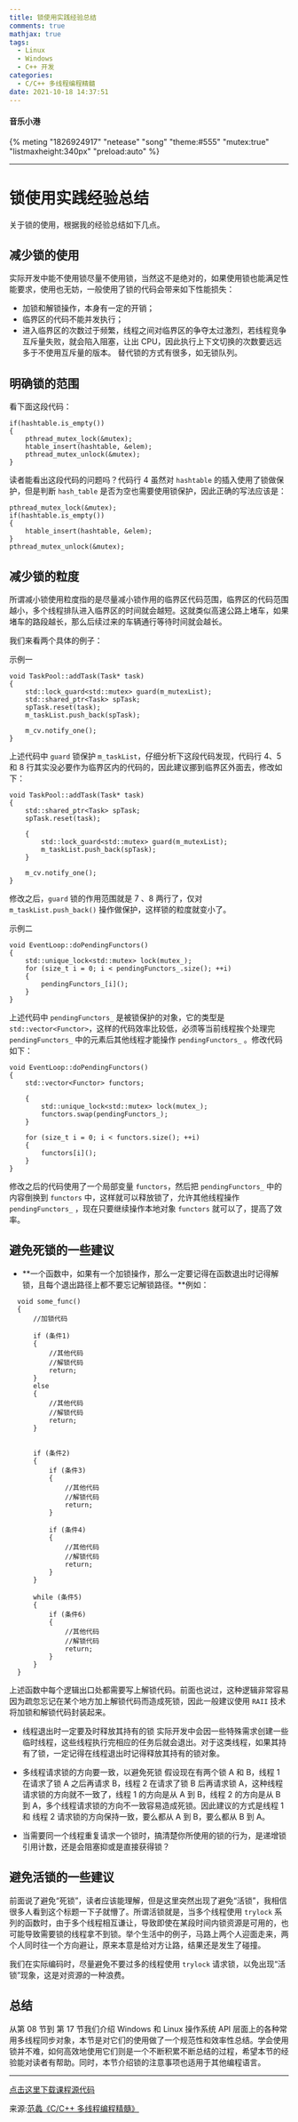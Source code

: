 ```yaml
---
title: 锁使用实践经验总结
comments: true
mathjax: true
tags:
  - Linux
  - Windows
  - C++ 开发
categories:
  - C/C++ 多线程编程精髓
date: 2021-10-18 14:37:51
---
```

#### 音乐小港
{% meting "1826924917" "netease" "song" "theme:#555" "mutex:true" "listmaxheight:340px" "preload:auto" %}

---
# 锁使用实践经验总结
关于锁的使用，根据我的经验总结如下几点。

## 减少锁的使用
实际开发中能不使用锁尽量不使用锁，当然这不是绝对的，如果使用锁也能满足性能要求，使用也无妨，一般使用了锁的代码会带来如下性能损失：

- 加锁和解锁操作，本身有一定的开销；
- 临界区的代码不能并发执行；
- 进入临界区的次数过于频繁，线程之间对临界区的争夺太过激烈，若线程竞争互斥量失败，就会陷入阻塞，让出 CPU，因此执行上下文切换的次数要远远多于不使用互斥量的版本。
替代锁的方式有很多，如无锁队列。

## 明确锁的范围
看下面这段代码：
```
if(hashtable.is_empty())
{
    pthread_mutex_lock(&mutex);
    htable_insert(hashtable, &elem);
    pthread_mutex_unlock(&mutex);
}
```
读者能看出这段代码的问题吗？代码行 4 虽然对 `hashtable` 的插入使用了锁做保护，但是判断 `hash_table` 是否为空也需要使用锁保护，因此正确的写法应该是：
```
pthread_mutex_lock(&mutex);
if(hashtable.is_empty())
{   
    htable_insert(hashtable, &elem);  
}
pthread_mutex_unlock(&mutex);
```
## 减少锁的粒度
所谓减小锁使用粒度指的是尽量减小锁作用的临界区代码范围，临界区的代码范围越小，多个线程排队进入临界区的时间就会越短。这就类似高速公路上堵车，如果堵车的路段越长，那么后续过来的车辆通行等待时间就会越长。

我们来看两个具体的例子：

示例一
```
void TaskPool::addTask(Task* task)
{
    std::lock_guard<std::mutex> guard(m_mutexList); 
    std::shared_ptr<Task> spTask;
    spTask.reset(task);            
    m_taskList.push_back(spTask);

    m_cv.notify_one();
}
```
上述代码中 `guard` 锁保护 `m_taskList`，仔细分析下这段代码发现，代码行 4、5 和 8 行其实没必要作为临界区内的代码的，因此建议挪到临界区外面去，修改如下：
```
void TaskPool::addTask(Task* task)
{
    std::shared_ptr<Task> spTask;
    spTask.reset(task);

    {
        std::lock_guard<std::mutex> guard(m_mutexList);             
        m_taskList.push_back(spTask);
    }

    m_cv.notify_one();
}
```
修改之后，`guard` 锁的作用范围就是 7 、8 两行了，仅对 `m_taskList.push_back()` 操作做保护，这样锁的粒度就变小了。

示例二
```
void EventLoop::doPendingFunctors()
{
    std::unique_lock<std::mutex> lock(mutex_);
    for (size_t i = 0; i < pendingFunctors_.size(); ++i)
    {
        pendingFunctors_[i]();
    }
}
```
上述代码中 `pendingFunctors_` 是被锁保护的对象，它的类型是 `std::vector<Functor>`，这样的代码效率比较低，必须等当前线程挨个处理完 `pendingFunctors_` 中的元素后其他线程才能操作 `pendingFunctors_` 。修改代码如下：
```
void EventLoop::doPendingFunctors()
{
    std::vector<Functor> functors;

    {
        std::unique_lock<std::mutex> lock(mutex_);
        functors.swap(pendingFunctors_);
    }

    for (size_t i = 0; i < functors.size(); ++i)
    {
        functors[i]();
    }   
}
```
修改之后的代码使用了一个局部变量 `functors`，然后把 `pendingFunctors_` 中的内容倒换到 `functors` 中，这样就可以释放锁了，允许其他线程操作 `pendingFunctors_` ，现在只要继续操作本地对象 `functors` 就可以了，提高了效率。

## 避免死锁的一些建议
- **一个函数中，如果有一个加锁操作，那么一定要记得在函数退出时记得解锁，且每个退出路径上都不要忘记解锁路径。**例如：
```
  void some_func()
  {
      //加锁代码

      if (条件1)
      {
          //其他代码
          //解锁代码
          return;
      } 
      else
      {
          //其他代码
          //解锁代码
          return;
      }


      if (条件2)
      {
          if (条件3)
          {
              //其他代码
              //解锁代码
              return;
          }

          if (条件4)
          {
              //其他代码
              //解锁代码
              return;
          }   
      } 

      while (条件5)
      {
          if (条件6)
          {
              //其他代码
              //解锁代码
              return;
          }
      }
  }
```
上述函数中每个逻辑出口处都需要写上解锁代码。前面也说过，这种逻辑非常容易因为疏忽忘记在某个地方加上解锁代码而造成死锁，因此一般建议使用 `RAII` 技术将加锁和解锁代码封装起来。

- 线程退出时一定要及时释放其持有的锁
实际开发中会因一些特殊需求创建一些临时线程，这些线程执行完相应的任务后就会退出。对于这类线程，如果其持有了锁，一定记得在线程退出时记得释放其持有的锁对象。

- 多线程请求锁的方向要一致，以避免死锁
假设现在有两个锁 A 和 B，线程 1 在请求了锁 A 之后再请求 B，线程 2 在请求了锁 B 后再请求锁 A，这种线程请求锁的方向就不一致了，线程 1 的方向是从 A 到 B，线程 2 的方向是从 B 到 A，多个线程请求锁的方向不一致容易造成死锁。因此建议的方式是线程 1 和 线程 2 请求锁的方向保持一致，要么都从 A 到 B，要么都从 B 到 A。

- 当需要同一个线程重复请求一个锁时，搞清楚你所使用的锁的行为，是递增锁引用计数，还是会阻塞抑或是直接获得锁？
## 避免活锁的一些建议
前面说了避免“死锁”，读者应该能理解，但是这里突然出现了避免“活锁”，我相信很多人看到这个标题一下子就懵了。所谓活锁就是，当多个线程使用 `trylock` 系列的函数时，由于多个线程相互谦让，导致即使在某段时间内锁资源是可用的，也可能导致需要锁的线程拿不到锁。举个生活中的例子，马路上两个人迎面走来，两个人同时往一个方向避让，原来本意是给对方让路，结果还是发生了碰撞。

我们在实际编码时，尽量避免不要过多的线程使用 `trylock` 请求锁，以免出现“活锁”现象，这是对资源的一种浪费。

## 总结
从第 08 节到 第 17 节我们介绍 Windows 和 Linux 操作系统 API 层面上的各种常用多线程同步对象，本节是对它们的使用做了一个规范性和效率性总结。学会使用锁并不难，如何高效地使用它们则是一个不断积累不断总结的过程，希望本节的经验能对读者有帮助。同时，本节介绍锁的注意事项也适用于其他编程语言。

---
[点击这里下载课程源代码](https://github.com/balloonwj/gitchat_cppmultithreadprogramming)

来源:[范蠡《C/C++ 多线程编程精髓》](https://gitbook.cn/gitchat/column/5d11e726820bf61799b8277f)